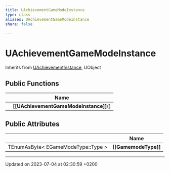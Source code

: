 ```yaml
---
title: UAchievementGameModeInstance
type: class
aliases: UAchievementGameModeInstance
share: false

---
```


# UAchievementGameModeInstance





Inherits from [UAchievementInstance](/docs/SDK/Source/Classes/classUAchievementInstance.md), UObject

## Public Functions

|                | Name           |
| -------------- | -------------- |
| | **[[UAchievementGameModeInstance]]**() |

## Public Attributes

|                | Name           |
| -------------- | -------------- |
| TEnumAsByte< EGameModeType::Type > | **[[GamemodeType]]**  |

-------------------------------

Updated on 2023-07-04 at 02:30:59 +0200